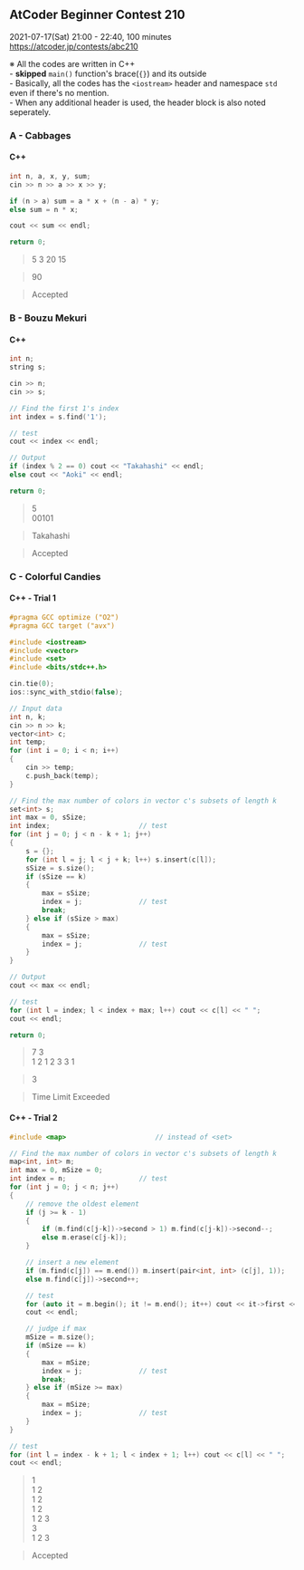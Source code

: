 ## AtCoder Beginner Contest 210

2021-07-17(Sat) 21:00 - 22:40, 100 minutes  
https://atcoder.jp/contests/abc210

※ All the codes are written in C++  
    - **skipped** `main()` function's brace(`{}`) and its outside  
    - Basically, all the codes has the `<iostream>` header and namespace `std` even if there's no mention.  
    - When any additional header is used, the header block is also noted seperately.



### A - Cabbages

#### C++
```cpp
int n, a, x, y, sum;
cin >> n >> a >> x >> y;

if (n > a) sum = a * x + (n - a) * y;
else sum = n * x;

cout << sum << endl;

return 0;
```

> 5 3 20 15

> 90

> Accepted


### B - Bouzu Mekuri

#### C++
```cpp
int n;
string s;

cin >> n;
cin >> s;

// Find the first 1's index
int index = s.find('1');

// test
cout << index << endl;

// Output
if (index % 2 == 0) cout << "Takahashi" << endl;
else cout << "Aoki" << endl;

return 0;
```
> 5  
> 00101

> Takahashi

> Accepted


### C - Colorful Candies

#### C++ - Trial 1
```cpp
#pragma GCC optimize ("O2")
#pragma GCC target ("avx")

#include <iostream>
#include <vector>
#include <set>
#include <bits/stdc++.h>
```
```cpp
cin.tie(0);
ios::sync_with_stdio(false);

// Input data
int n, k;
cin >> n >> k;
vector<int> c;
int temp;
for (int i = 0; i < n; i++)
{
    cin >> temp;
    c.push_back(temp);
}

// Find the max number of colors in vector c's subsets of length k
set<int> s;
int max = 0, sSize;
int index;                      // test
for (int j = 0; j < n - k + 1; j++)
{
    s = {};
    for (int l = j; l < j + k; l++) s.insert(c[l]);
    sSize = s.size();
    if (sSize == k)
    {
        max = sSize;
        index = j;              // test
        break;
    } else if (sSize > max)
    {
        max = sSize;
        index = j;              // test
    }
}

// Output
cout << max << endl;

// test
for (int l = index; l < index + max; l++) cout << c[l] << " ";
cout << endl;

return 0;
```
> 7 3  
> 1 2 1 2 3 3 1

> 3

> Time Limit Exceeded

#### C++ - Trial 2
```cpp
#include <map>                      // instead of <set>
```
```cpp
// Find the max number of colors in vector c's subsets of length k
map<int, int> m;
int max = 0, mSize = 0;
int index = n;                  // test
for (int j = 0; j < n; j++)
{
    // remove the oldest element
    if (j >= k - 1)
    {
        if (m.find(c[j-k])->second > 1) m.find(c[j-k])->second--;
        else m.erase(c[j-k]);
    }

    // insert a new element
    if (m.find(c[j]) == m.end()) m.insert(pair<int, int> (c[j], 1));
    else m.find(c[j])->second++;

    // test
    for (auto it = m.begin(); it != m.end(); it++) cout << it->first << ' ';
    cout << endl;

    // judge if max
    mSize = m.size();
    if (mSize == k)
    {
        max = mSize;
        index = j;              // test
        break;
    } else if (mSize >= max)
    {
        max = mSize;
        index = j;              // test
    }
}
```
```cpp
// test
for (int l = index - k + 1; l < index + 1; l++) cout << c[l] << " ";
cout << endl;
```
> 1  
> 1 2  
> 1 2  
> 1 2  
> 1 2 3  
> 3  
> 1 2 3

> Accepted